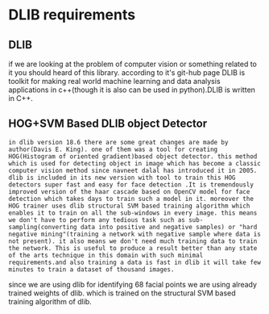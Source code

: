 # DLIB requirements

## DLIB
if we are looking at the problem of computer vision or something related to it you should heard of this library. according to it's git-hub page DLIB is toolkit for making real world machine learning and data analysis applications in c++(though it is also can be used in python).DLIB is written in C++.

<!-- ## HOG for Human detection
here all hog realed data should be present

## SVM in Dlib
here all svm related information include in king's pdf will be present

 -->

## HOG+SVM Based DLIB object Detector

    in dlib version 18.6 there are some great changes are made by author(Davis E. King). one of them was a tool for creating HOG(Histogram of oriented gradient)based object detector. this method which is used for detecting object in image which has become a classic computer vision method since navneet dalal has introduced it in 2005. dlib is included in its new version with tool to train this HOG detectors super fast and easy for face detection .It is tremendously improved version of the haar cascade based on OpenCV model for face detection which takes days to train such a model in it. moreover the HOG trainer uses dlib structural SVM based training algorithm which enables it to train on all the sub-windows in every image. this means we don't have to perform any tedious task such as sub-sampling(converting data into positive and negative samples) or "hard negative mining"(training a network with negative sample where data is not present). it also means we don't need much training data to train the network. This is useful to produce a result better than any state of the arts technique in this domain with such minimal requirements.and also training a data is fast in dlib it will take few minutes to train a dataset of thousand images.

since we are using dlib for identifying 68 facial points we are using already trained weights of dlib. which is trained on the structural SVM based training algorithm of dlib.
